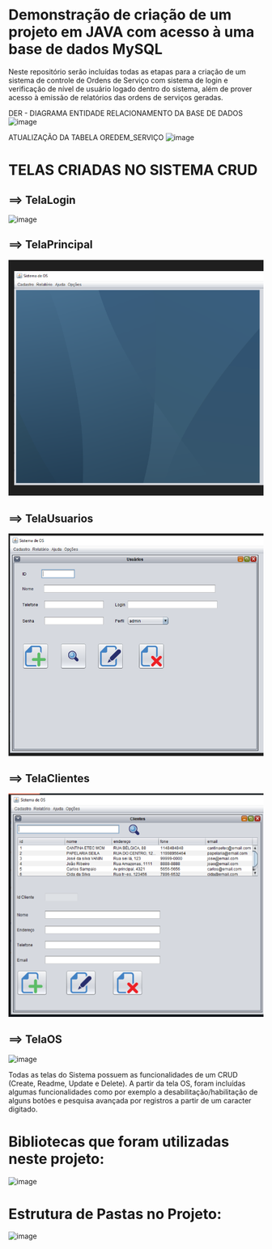 # Demonstração de criação de um projeto em JAVA com acesso à uma base de dados MySQL
Neste repositório serão incluídas todas as etapas para a criação de um sistema de controle de Ordens de Serviço com sistema de login e verificação de nível de usuário logado dentro do sistema, além de prover acesso à emissão de relatórios das ordens de serviços geradas.

DER - DIAGRAMA ENTIDADE RELACIONAMENTO DA BASE DE DADOS
![image](https://user-images.githubusercontent.com/53703505/126907238-5e303c94-c537-4061-ad46-25a3a6d28c94.png)

ATUALIZAÇÃO DA TABELA OREDEM_SERVIÇO
![image](https://user-images.githubusercontent.com/53703505/144061610-441e43c0-f493-422c-b385-521e8ac7f8c0.png)



# TELAS CRIADAS NO SISTEMA CRUD
## ==> TelaLogin
![image](https://user-images.githubusercontent.com/53703505/144060780-ee4b4f0e-716a-43ae-9924-e16863812746.png)

## ==> TelaPrincipal
![image](https://github.com/telsergio/Projeto-do-CRUD-MySQL-em-Servlet./blob/main/TELA%20PRINCIPAL.PNG)

## ==> TelaUsuarios
![image](https://github.com/telsergio/Projeto-do-CRUD-MySQL-em-Servlet./blob/main/TELA%20USUARIO.PNG)

## ==> TelaClientes
![image](https://github.com/telsergio/Projeto-do-CRUD-MySQL-em-Servlet./blob/main/TELA%20CLIENTE.PNG)

## ==> TelaOS
![image](https://user-images.githubusercontent.com/53703505/144061285-3ea9df10-60a5-42ed-8406-80b46fc00c4e.png)


Todas as telas do Sistema possuem as funcionalidades de um CRUD (Create, Readme, Update e Delete). A partir da tela OS, foram incluídas algumas funcionalidades como por exemplo a desabilitação/habilitação de alguns botões e pesquisa avançada por registros a partir de um caracter digitado.

# Bibliotecas que foram utilizadas neste projeto:
![image](https://user-images.githubusercontent.com/53703505/144062187-0d21cf68-b4ae-4eea-9930-b4770afa04d9.png)

# Estrutura de Pastas no Projeto:
![image](https://user-images.githubusercontent.com/53703505/144062524-3d4c67bd-3dcb-4d47-9c23-12f46515b037.png)

